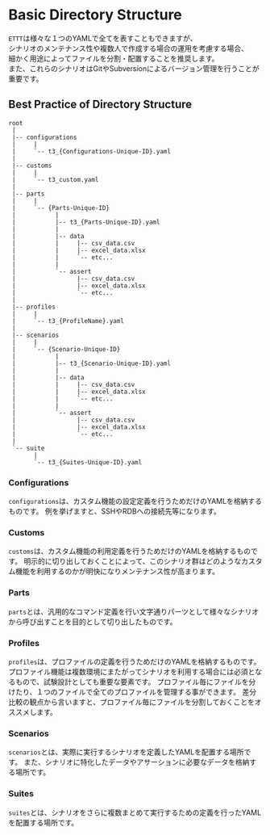 # Basic Directory Structure
`ETTT`は様々な１つのYAMLで全てを表すこともできますが、  
シナリオのメンテナンス性や複数人で作成する場合の運用を考慮する場合、  
細かく用途によってファイルを分割・配置することを推奨します。  
また、これらのシナリオはGitやSubversionによるバージョン管理を行うことが重要です。

## Best Practice of Directory Structure
```
root
 |
 |-- configurations
 |     |
 |     `-- t3_{Configurations-Unique-ID}.yaml
 |
 |-- customs
 |     |
 |     `-- t3_custom.yaml
 |
 |-- parts
 |     |
 |     `-- {Parts-Unique-ID}
 |           |
 |           |-- t3_{Parts-Unique-ID}.yaml
 |           |
 |           |-- data
 |           |     |-- csv_data.csv
 |           |     |-- excel_data.xlsx
 |           |     `-- etc...
 |           |
 |           `-- assert
 |                 |-- csv_data.csv
 |                 |-- excel_data.xlsx
 |                 `-- etc...
 |
 |-- profiles
 |     |
 |     `-- t3_{ProfileName}.yaml
 |
 |-- scenarios
 |     |
 |     `-- {Scenario-Unique-ID}
 |           |
 |           |-- t3_{Scenario-Unique-ID}.yaml
 |           |
 |           |-- data
 |           |     |-- csv_data.csv
 |           |     |-- excel_data.xlsx
 |           |     `-- etc...
 |           |
 |           `-- assert
 |                 |-- csv_data.csv
 |                 |-- excel_data.xlsx
 |                 `-- etc...
 |
 `-- suite
       |
       `-- t3_{Suites-Unique-ID}.yaml

```

### Configurations
`configurations`は、カスタム機能の設定定義を行うためだけのYAMLを格納するものです。
例を挙げますと、SSHやRDBへの接続先等になります。

### Customs
`customs`は、カスタム機能の利用定義を行うためだけのYAMLを格納するものです。
明示的に切り出しておくことによって、このシナリオ群はどのようなカスタム機能を利用するのかが明快になりメンテナンス性が高まります。

### Parts
`parts`とは、汎用的なコマンド定義を行い文字通りパーツとして様々なシナリオから呼び出すことを目的として切り出したものです。

### Profiles
`profiles`は、プロファイルの定義を行うためだけのYAMLを格納するものです。
プロファイル機能は複数環境にまたがってシナリオを利用する場合には必須となるもので、試験設計としても重要な要素です。
プロファイル毎にファイルを分けたり、１つのファイルで全てのプロファイルを管理する事ができます。
差分比較の観点から言いますと、プロファイル毎にファイルを分割しておくことをオススメします。

### Scenarios
`scenarios`とは、実際に実行するシナリオを定義したYAMLを配置する場所です。
また、シナリオに特化したデータやアサーションに必要なデータを格納する場所です。

### Suites
`suites`とは、シナリオをさらに複数まとめて実行するための定義を行ったYAMLを配置する場所です。
